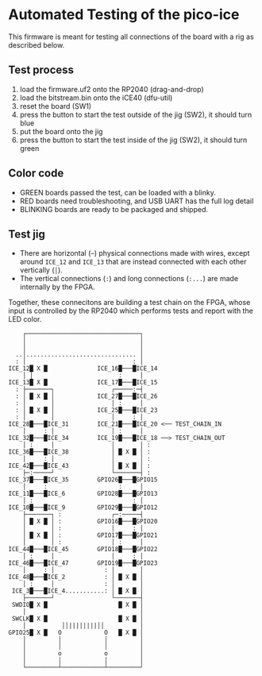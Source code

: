 # Automated Testing of the pico-ice

This firmware is meant for testing all connections of the board with a rig as described below.

## Test process

1. load the firmware.uf2 onto the RP2040 (drag-and-drop)
2. load the bitstream.bin onto the iCE40 (dfu-util)
3. reset the board (SW1)
4. press the button to start the test outside of the jig (SW2), it should turn blue
5. put the board onto the jig
5. press the button to start the test inside of the jig (SW2), it should turn green

## Color code

- GREEN boards passed the test, can be loaded with a blinky.
- RED boards need troubleshooting, and USB UART has the full log detail
- BLINKING boards are ready to be packaged and shipped.

## Test jig

- There are horizontal (`─`) physical connections made with wires, except around `ICE_12` and `ICE_13` that are instead connected with each other vertically (`│`).
- The vertical connections (`:`) and long connections (`:...`) are made internally by the FPGA.

Together, these connecitons are building a test chain on the FPGA, whose input is controlled by the RP2040 which performs tests and report with the LED color.

```
    ┌────────────────────────────────┐
    │                                │
    │                                │
  ..│............................... │
  : │                              : │
ICE_12█ X █              ICE_16█───█ICE_14
    │ │                        :     │
ICE_13█ X █              ICE_17█───█ICE_15
  : ├───────┐                ┌─────:─┤
  : │ █ X █ │            ICE_27█───█ICE_26
  : │       │                │ :     │     
  : │ █ X █ │            ICE_25█───█ICE_23
  : │       │                │     : │     
ICE_28█───█ICE_31        ICE_21█───█ICE_20 <── TEST_CHAIN_IN
    │     : │                │ :     │      
ICE_32█───█ICE_34        ICE_19█───█ICE_18 ──> TEST_CHAIN_OUT
    │ :     │                │       │ :   
ICE_36█───█ICE_38            │ █ X █ │ :   
    │     : │                │       │ :   
ICE_42█───█ICE_43            │ █ X █ │ :   
    ├─:─────┘                └───────┤ :   
ICE_37█───█ICE_35        GPIO26█───█GPIO15
    │     :                    :     │
ICE_11█───█ICE_6         GPIO28█───█GPIO13
    │ :                            : │
ICE_10█───█ICE_9         GPIO29█───█GPIO12
    ├───────┐ :              ┌─:─────┤
    │ █ X █ │ :          GPIO16█───█GPIO20
    │       │ :              │     : │
    │ █ X █ │ :          GPIO17█───█GPIO21
    │       │ :              │ :     │
ICE_44█───█ICE_45        GPIO18█───█GPIO22
    │ :     │                │     : │
ICE_46█───█ICE_47        GPIO19█───█GPIO23
    │     : │              : │       │
ICE_48█───█ICE_2           : │ █ X █ │
    │ :     │              : │       │
 ICE_3█───█ICE_4...........: │ █ X █ │
    ├───────┘                └───────┤
 SWDIO█ X █                    █ X █ │
    │                                │
 SWCLK█ X █                    █ X █ │
    │          ││||||||||││          │
GPIO25█ X █   O            O   █ X █ │
    │         │            │         │
    │         │            │         │
    │         o            o         │
    │         │            │         │
    └─────────┴────────────┴─────────┘
```
